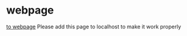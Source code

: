 # webpage

[to webpage](https://pluers.github.io/index.php)
Please add this page to localhost to make it work properly
